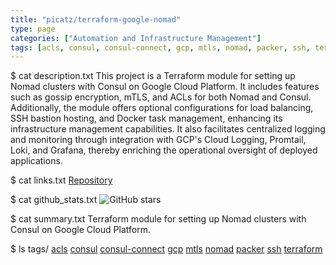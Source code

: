 ```yaml
---
title: "picatz/terraform-google-nomad"
type: page
categories: ["Automation and Infrastructure Management"]
tags: [acls, consul, consul-connect, gcp, mtls, nomad, packer, ssh, terraform]
---
```


$ cat description.txt
This project is a Terraform module for setting up Nomad clusters with Consul on Google Cloud Platform. It includes features such as gossip encryption, mTLS, and ACLs for both Nomad and Consul. Additionally, the module offers optional configurations for load balancing, SSH bastion hosting, and Docker task management, enhancing its infrastructure management capabilities. It also facilitates centralized logging and monitoring through integration with GCP's Cloud Logging, Promtail, Loki, and Grafana, thereby enriching the operational oversight of deployed applications.

$ cat links.txt
[Repository](https://github.com/picatz/terraform-google-nomad)

$ cat github_stats.txt
![GitHub stars](https://img.shields.io/github/stars/picatz/terraform-google-nomad?style=social)


$ cat summary.txt
Terraform module for setting up Nomad clusters with Consul on Google Cloud Platform.


$ ls tags/
[acls](/tags/acls/)
[consul](/tags/consul/)
[consul-connect](/tags/consul-connect/)
[gcp](/tags/gcp/)
[mtls](/tags/mtls/)
[nomad](/tags/nomad/)
[packer](/tags/packer/)
[ssh](/tags/ssh/)
[terraform](/tags/terraform/)
